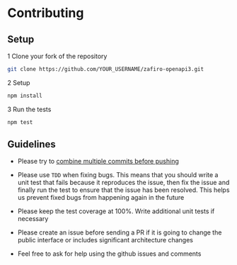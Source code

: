# Contributing

## Setup

1 Clone your fork of the repository

```sh
git clone https://github.com/YOUR_USERNAME/zafiro-openapi3.git
```

2 Setup

```sh
npm install
```

3 Run the tests

```sh
npm test
```

## Guidelines

- Please try to [combine multiple commits before pushing](http://stackoverflow.com/questions/6934752/combining-multiple-commits-before-pushing-in-git)

- Please use `TDD` when fixing bugs. This means that you should write a unit test that fails because it reproduces the issue, then fix the issue and finally run the test to ensure that the issue has been resolved. This helps us prevent fixed bugs from happening again in the future

- Please keep the test coverage at 100%. Write additional unit tests if necessary

- Please create an issue before sending a PR if it is going to change the public interface or includes significant architecture changes

- Feel free to ask for help using the github issues and comments
